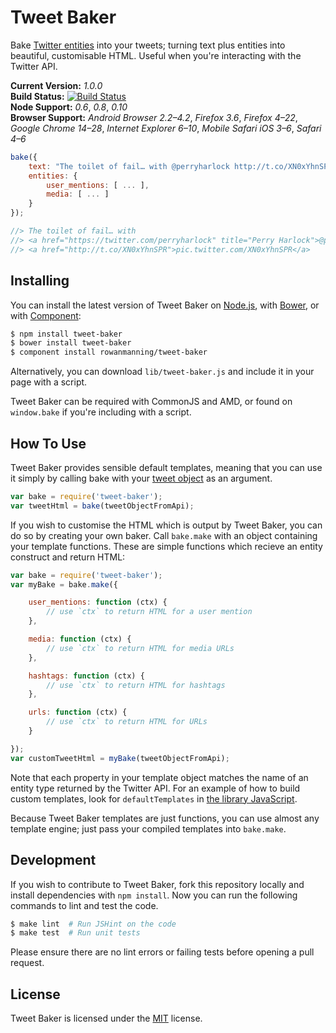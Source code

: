 
Tweet Baker
===========

Bake [Twitter entities][twitter-entities] into your tweets; turning text plus entities into beautiful, customisable HTML. Useful when you're interacting with the Twitter API.

**Current Version:** *1.0.0*  
**Build Status:** [![Build Status][travis-img]][travis]  
**Node Support:** *0.6*, *0.8*, *0.10*  
**Browser Support:** *Android Browser 2.2–4.2*, *Firefox 3.6*, *Firefox 4–22*, *Google Chrome 14–28*, *Internet Explorer 6–10*, *Mobile Safari iOS 3–6*, *Safari 4–6*

```js
bake({
    text: "The toilet of fail… with @perryharlock http://t.co/XN0xYhnSPR",
    entities: {
        user_mentions: [ ... ],
        media: [ ... ]
    }
});

//> The toilet of fail… with
//> <a href="https://twitter.com/perryharlock" title="Perry Harlock">@perryharlock</a>
//> <a href="http://t.co/XN0xYhnSPR">pic.twitter.com/XN0xYhnSPR</a>
```


Installing
----------

You can install the latest version of Tweet Baker on [Node.js][node], with [Bower][bower], or with [Component][component]:

```sh
$ npm install tweet-baker
$ bower install tweet-baker
$ component install rowanmanning/tweet-baker
```

Alternatively, you can download `lib/tweet-baker.js` and include it in your page with a script.

Tweet Baker can be required with CommonJS and AMD, or found on `window.bake` if you're including with a script.


How To Use
----------

Tweet Baker provides sensible default templates, meaning that you can use it simply by calling bake with your [tweet object][twitter-tweet] as an argument.

```js
var bake = require('tweet-baker');
var tweetHtml = bake(tweetObjectFromApi);
```

If you wish to customise the HTML which is output by Tweet Baker, you can do so by creating your own baker. Call `bake.make` with an object containing your template functions. These are simple functions which recieve an entity construct and return HTML:

```js
var bake = require('tweet-baker');
var myBake = bake.make({

    user_mentions: function (ctx) {
        // use `ctx` to return HTML for a user mention
    },

    media: function (ctx) {
        // use `ctx` to return HTML for media URLs
    },

    hashtags: function (ctx) {
        // use `ctx` to return HTML for hashtags
    },

    urls: function (ctx) {
        // use `ctx` to return HTML for URLs
    }

});
var customTweetHtml = myBake(tweetObjectFromApi);
```

Note that each property in your template object matches the name of an entity type returned by the Twitter API. For an example of how to build custom templates, look for `defaultTemplates` in [the library JavaScript](lib/tweet-baker.js).

Because Tweet Baker templates are just functions, you can use almost any template engine; just pass your compiled templates into `bake.make`.


Development
-----------

If you wish to contribute to Tweet Baker, fork this repository locally and install dependencies with `npm install`. Now you can run the following commands to lint and test the code.

```sh
$ make lint  # Run JSHint on the code
$ make test  # Run unit tests
```

Please ensure there are no lint errors or failing tests before opening a pull request.


License
-------

Tweet Baker is licensed under the [MIT][mit] license.



[bower]: http://bower.io/
[component]: https://github.com/component/component
[mit]: http://opensource.org/licenses/mit-license.php
[node]: http://nodejs.org/
[travis]: https://travis-ci.org/rowanmanning/tweet-baker
[travis-img]: https://travis-ci.org/rowanmanning/tweet-baker.png?branch=master
[twitter-entities]: https://dev.twitter.com/docs/tweet-entities
[twitter-tweet]: https://dev.twitter.com/docs/platform-objects/tweets
